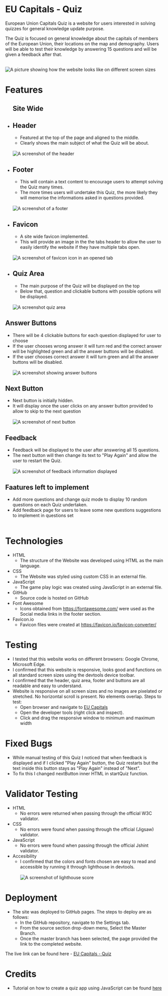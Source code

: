 <h1>EU Capitals - Quiz</h1>
<p>European Union Capitals Quiz is a website for users interested in solving quizzes for general knowledge update purpose.</p>
<p>The Quiz is focused on general knowledge about the capitals of members of the European Union, their locations on the map and demography. Users will be able to test their knowledge by answering 15 questions and will be given a feedback after that.</p>
<br>
<img src="assets/images/responsive-EU.png" alt="A picture showing how the website looks like on different screen sizes">
<br>
<h1>Features</h1>
    <ul>
    <h2>Site Wide</h2>
        <li>
        <h2>Header</h2>
            <ul>
                <li>Featured at the top of the page and aligned to the middle.
                </li>
                <li>Clearly shows the main subject of what the Quiz will be about.</li>
            </ul>
            <br>
            <img src="assets/images/header-EU.png" alt="A screenshot of the header">
            <br>
        </li>
        <li>
        <h2>Footer</h2>
            <ul>
                <li>This will contain a text content to encourage users to attempt solving the Quiz many times.</li>
                <li>The more times users will undertake this Quiz, the more likely they will memorise the informations asked in questions provided.</li>
            </ul>
            <br>
            <img src="assets/images/footer-EU.png" alt="A screenshot of a footer">
            <br>
        </li>
        <li>
        <h2>Favicon</h2>
            <ul>
                <li>A site wide favicon implemented.</li>
                <li>This will provide an image in the the tabs header to allow the user to easily identify the website if they have multiple tabs open.</li>
            </ul>
        <br>
        <img src="assets/images/favicon-EU.png" alt="A screenshot of favicon icon in an opened tab">
        <br>
        </li>
        <li>
        <h2>Quiz Area</h2>
            <ul>
                <li>The main purpose of the Quiz will be displayed on the top</li>
                <li>Below that, question and clickable buttons with possible options will be displayed.</li>
            </ul>
        <br>
        <img src="assets/images/quiz-window.png" alt="A screenshot quiz area">
        <br>
        </li>
    </ul>
    <h2>Answer Buttons</h2>
        <ul>
            <li>There will be 4 clickable buttons for each question displayed for user to choose</li>
            <li>If the user chooses wrong answer it will turn red and the correct answer will be highlighted green and all the answer buttons will be disabled.</li>
            <li>If the user chooses correct answer it will turn green and all the answer buttons will be disabled.</li>
        <br>
        <img src="assets/images/answer-buttons.png" alt="A screenshot showing answer buttons">
        <br>
        </ul>
    <h2>Next Button</h2>
    <ul>
        <li>Next button is initially hidden.</li>
        <li>It will display once the user clicks on any answer button provided to allow to skip to the next question</li>
    <br>
    <img src="assets/images/next-button.png" alt="A screenshot of next button">
    <br>
    </ul>
    <h2>Feedback</h2>
    <ul>
        <li>Feedback will be displayed to the user after answering all 15 questions.</li>
        <li>The next button will then change its text to "Play Again" and allow the user to restart the Quiz.</li>
    <br>
    <img src="assets/images/feedback.png" alt="A screenshot of feedback information displayed">
    <br>
    </ul>
    <h2>Faatures left to implement</h2>
    <ul>
        <li>Add more questions and change quiz mode to display 10 random questions on each Quiz undertaken.</li>
        <li>Add feedback page for users to leave some new questions suggestions to implement in questions set</li>
    <br>
    </ul>
<h1>Technologies</h1>
    <ul>
        <li>HTML
            <ul>
                <li>
                    The structure of the Website was developed using HTML as the main language.
                </li>
            </ul>
        </li>
        <li>CSS
            <ul>
                <li>
                    The Website was styled using custom CSS in an external file.
                </li>
            </ul>
        </li>
        <li>JavaScript
            <ul>
                <li>
                    The game play logic was created using JavaScript in an external file.
                </li>
            </ul>
        </li>
        <li>GitHub
            <ul>
                <li>
                    Source code is hosted on GitHub
                </li>
            </ul>
        </li>
        <li>Font Awesome
            <ul>
                <li>
                    Icons obtained from <a href="https://fontawesome.com/" target="_blank">https://fontawesome.com/</a> were used as the Social media links in the footer section.
                </li>
            </ul>
        </li>
        <li>Favicon.io
            <ul>
                <li>
                    Favicon files were created at <a href="https://favicon.io/favicon-converter/" target="_blank">https://favicon.io/favicon-converter/</a>
                </li>
            </ul>
        </li>
    </ul>
<h1>Testing</h1>
    <ul>
        <li>I tested that this website works on different browsers: Google Chrome, Microsoft Edge.</li>
        <li>I confirmed that this website is responsive, looks good and functions on all standard screen sizes using the devtools device toolbar.</li>
        <li>I confirmed that the header, quiz area, footer and buttons are all readable and easy to understand.</li>
        <li>Website is responsive on all screen sizes and no images are pixelated or stretched. No horizontal scroll is present. No elements overlap. Steps to test:
            <ul>
            <li>Open browser and navigate to <a href="https://piotrmikolajczyk92.github.io/EU-capitals/" target="_blank">EU Capitals</a></li>
            <li>Open the developer tools (right click and inspect).</li>
            <li>Click and drag the responsive window to minimum and maximum width</li>
            </ul></li>
    </ul>
<h1>Fixed Bugs</h1>
    <ul>
        <li>While manual testing of this Quiz I noticed that when feedback is displayed and if I clicked "Play Again" button, the Quiz restarts but the text inside this button stays as "Play Again" instead of "Next".</li>
        <li>To fix this I changed nextButton inner HTML in startQuiz function.</li>
    </ul>
<h1>Validator Testing</h1>
    <ul>
        <li>HTML
            <ul>
                <li>
                    No errors were returned when passing through the official W3C validator.
                </li>
            </ul>
        </li>
        <li>CSS
            <ul>
                <li>
                    No errors were found when passing through the official (Jigsaw) validator.
                </li>
            </ul>
        </li>
        <li>JavaScript
            <ul>
                <li>
                    No errors were found when passing through the official Jshint validator.
                </li>
            </ul>
        </li>
        <li>Accesibility
            <ul>
                <li>
                    I confirmed that the colors and fonts chosen are easy to read and accessible by running it through lighthouse in devtools.
                </li>
                <br>
                <img src="assets/images/lighthouse-EU.png" alt="A screenshot of lighthouse score">
                <br>
            </ul>
        </li>
    </ul>
<h1>Deployment</h1>
    <ul>
        <li>The site was deployed to GitHub pages. The steps to deploy are as follows:
            <ul>
                <li>In the GitHub repository, navigate to the Settings tab.</li>
                <li>From the source section drop-down menu, Select the Master Branch.</li>
                <li>Once the master branch has been selected, the page provided the link to the completed website.</li>
            </ul>
        </li>
    </ul>
    The live link can be found here - <a href="https://piotrmikolajczyk92.github.io/EU-capitals/" target="_blank">EU Capitals - Quiz</a>
<h1>Credits</h1>
    <ul>
        <li>Tutorial on how to create a quiz app using JavaScript can be found <a href="https://www.youtube.com/watch?v=PBcqGxrr9g8&t" target="_blank">here</a></li>
    </ul>
</body>
</html>
